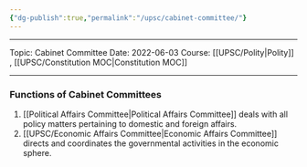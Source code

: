 ```yaml
---
{"dg-publish":true,"permalink":"/upsc/cabinet-committee/"}
---
```


----
Topic: Cabinet Committee
Date: 2022-06-03
Course: [[UPSC/Polity\|Polity]] , [[UPSC/Constitution MOC\|Constitution MOC]] 

----




### Functions of Cabinet Committees
1. [[Political Affairs Committee\|Political Affairs Committee]] deals with all policy matters pertaining to domestic and foreign affairs. 
2. [[UPSC/Economic Affairs Committee\|Economic Affairs Committee]] directs and coordinates the governmental activities in the economic sphere. 

